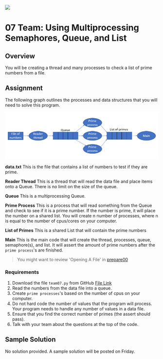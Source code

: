 ![](../../banner.png)

# 07 Team: Using Multiprocessing Semaphores, Queue, and List

## Overview

You will be creating a thread and many processes to check a list of prime numbers from a file.

## Assignment

The following graph outlines the processes and data structures that you will need to solve this program.

![](team07_sequence.png)

**data.txt** This is the file that contains a list of numbers to test if they are prime.

**Reader Thread** This is a thread that will read the data file and place items onto a Queue.  There is no limit on the size of the queue.

**Queue** This is a multiprocessing Queue.

**Prime Process** This is a process that will read something from the Queue and check to see if it is a prime number.  If the number is prime, it will place the number on a shared list.  You will create n number of processes, where n is equal to the number of cpus/cores on your computer.

**List of Primes** This is a shared List that will contain the prime numbers

**Main** This is the main code that will create the thread, processes, queue, semaphore(s), and list.  It will assert the amount of prime numbers after the `prime process`'s are finished.

>You might want to review 'Opening A File' in [prepare00](../../week00/prepare00.md)

### Requirements

1. Download the file `team07.py` from GitHub [File Link](team07.py)
2. Read the numbers from the data file into a queue.
3. Create `prime processes`'s based on the number of cpus on your computer.
4. Do not hard code the number of values that the program will process. Your program needs to handle any number of values in a data file.
5. Ensure that you find the correct number of primes (the assert should pass).
6. Talk with your team about the questions at the top of the code.

## Sample Solution

No solution provided. A sample solution will be posted on Friday.


